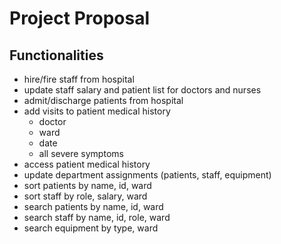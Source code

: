 # Project Proposal
## Functionalities
* hire/fire staff from hospital
* update staff salary and patient list for doctors and nurses
* admit/discharge patients from hospital
* add visits to patient medical history
	* doctor
	* ward
	* date
	* all severe symptoms
* access patient medical history
* update department assignments (patients, staff, equipment)
* sort patients by name, id, ward
* sort staff by role, salary, ward
* search patients by name, id, ward
* search staff by name, id, role, ward
* search equipment by type, ward